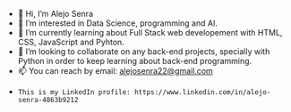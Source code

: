 - 👋 Hi, I’m Alejo Senra
- 👀 I’m interested in Data Science, programming and AI.
- 🌱 I’m currently learning about Full Stack web developement with HTML, CSS, JavaScript and Pyhton.
- 💞️ I’m looking to collaborate on any back-end projects, specially with Python in order to keep learning about back-end programming.
- 📫 You can reach by email: alejosenra22@gmail.com
-     This is my LinkedIn profile: https://www.linkedin.com/in/alejo-senra-4863b9212

